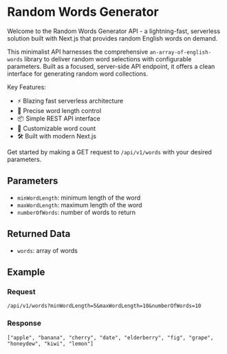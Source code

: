 # Random Words Generator

Welcome to the Random Words Generator API - a lightning-fast, serverless solution built with Next.js that provides random English words on demand.

This minimalist API harnesses the comprehensive `an-array-of-english-words` library to deliver random word selections with configurable parameters. Built as a focused, server-side API endpoint, it offers a clean interface for generating random word collections.

Key Features:

- ⚡️ Blazing fast serverless architecture
- 🎯 Precise word length control
- 📦 Simple REST API interface
- 🔄 Customizable word count
- 🛠 Built with modern Next.js

Get started by making a GET request to `/api/v1/words` with your desired parameters.

## Parameters

- `minWordLength`: minimum length of the word
- `maxWordLength`: maximum length of the word
- `numberOfWords`: number of words to return

## Returned Data

- `words`: array of words

## Example

### Request

`/api/v1/words?minWordLength=5&maxWordLength=10&numberOfWords=10`

### Response

`["apple", "banana", "cherry", "date", "elderberry", "fig", "grape", "honeydew", "kiwi", "lemon"]`
